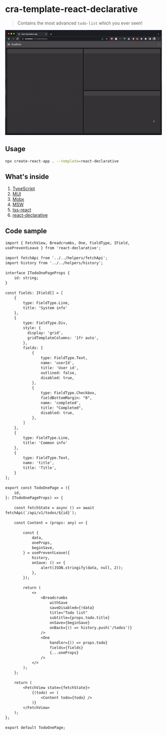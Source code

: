 # cra-template-react-declarative

> Contains the most advanced `todo-list` which you ever seen!

![screenshot](./docs/screenshot.gif)

## Usage

```bash
npx create-react-app . --template=react-declarative
```

## What's inside

1. [TypeScript](https://www.typescriptlang.org/)
2. [MUI](https://mui.com/)
3. [Mobx](https://mobx.js.org/)
4. [MSW](https://mswjs.io/)
5. [tss-react](https://www.tss-react.dev/)
6. [react-declarative](https://www.npmjs.com/package/react-declarative)

## Code sample

```tsx
import { FetchView, Breadcrumbs, One, FieldType, IField, usePreventLeave } from 'react-declarative';

import fetchApi from '../../helpers/fetchApi';
import history from '../../helpers/history';

interface ITodoOnePageProps {
    id: string;
}

const fields: IField[] = [
    {
        type: FieldType.Line,
        title: 'System info'
    },
    {
        type: FieldType.Div,
        style: {
          display: 'grid',
          gridTemplateColumns: '1fr auto',
        },
        fields: [
            {
                type: FieldType.Text,
                name: 'userId',
                title: 'User id',
                outlined: false,
                disabled: true,
            },
            {
                type: FieldType.Checkbox,
                fieldBottomMargin: "0",
                name: 'completed',
                title: "Completed",
                disabled: true,
            },
        ]
    },
    {
        type: FieldType.Line,
        title: 'Common info'
    },
    {
        type: FieldType.Text,
        name: 'title',
        title: 'Title',
    }
];

export const TodoOnePage = ({
    id,
}: ITodoOnePageProps) => {

    const fetchState = async () => await fetchApi(`/api/v1/todos/${id}`);

    const Content = (props: any) => {

        const {
            data,
            oneProps,
            beginSave,
        } = usePreventLeave({
            history,
            onSave: () => {
                alert(JSON.stringify(data, null, 2));
            },
        });

        return (
            <>
                <Breadcrumbs
                    withSave
                    saveDisabled={!data}
                    title="Todo list"
                    subtitle={props.todo.title}
                    onSave={beginSave}
                    onBack={() => history.push('/todos')}
                />
                <One
                    handler={() => props.todo}
                    fields={fields}
                    {...oneProps}
                />
            </>
        );
    };

    return (
        <FetchView state={fetchState}>
            {(todo) => (
                <Content todo={todo} />
            )}
        </FetchView>
    );
};

export default TodoOnePage;
```
